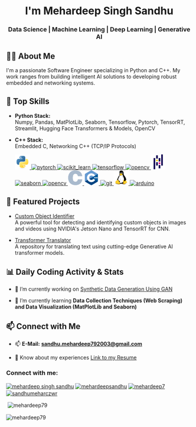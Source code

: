 <h1 align="center">I'm Mehardeep Singh Sandhu</h1>
<h3 align="center">Data Science | Machine Learning | Deep Learning | Generative AI</h3>

## 🧑‍💻 About Me

I'm a passionate Software Engineer specializing in Python and C++. My work ranges from building intelligent AI solutions to developing robust embedded and networking systems.

## 🚀 Top Skills

- **Python Stack:**  
  Numpy, Pandas, MatPlotLib, Seaborn, Tensorflow, Pytorch, TensorRT, Streamlit, Hugging Face Transformers & Models, OpenCV
- **C++ Stack:**  
  Embedded C, Networking C++ (TCP/IP Protocols)

  <p><a href="https://www.python.org" target="_blank" rel="noreferrer"> <img src="https://raw.githubusercontent.com/devicons/devicon/master/icons/python/python-original.svg" alt="python" width="40" height="40"/> </a> <a href="https://pytorch.org/" target="_blank" rel="noreferrer"> <img src="https://www.vectorlogo.zone/logos/pytorch/pytorch-icon.svg" alt="pytorch" width="40" height="40"/> </a> <a href="https://scikit-learn.org/" target="_blank" rel="noreferrer"> <img src="https://upload.wikimedia.org/wikipedia/commons/0/05/Scikit_learn_logo_small.svg" alt="scikit_learn" width="40" height="40"/> </a> <a href="https://www.tensorflow.org" target="_blank" rel="noreferrer"> <img src="https://www.vectorlogo.zone/logos/tensorflow/tensorflow-icon.svg" alt="tensorflow" width="40" height="40"/> </a> <a href="https://opencv.org/" target="_blank" rel="noreferrer"> <img src="https://www.vectorlogo.zone/logos/opencv/opencv-icon.svg" alt="opencv" width="40" height="40"/> </a> <a href="https://pandas.pydata.org/" target="_blank" rel="noreferrer"> <img src="https://raw.githubusercontent.com/devicons/devicon/2ae2a900d2f041da66e950e4d48052658d850630/icons/pandas/pandas-original.svg" alt="pandas" width="40" height="40"/> </a> <a href="https://seaborn.pydata.org/" target="_blank" rel="noreferrer"> <img src="https://seaborn.pydata.org/_images/logo-mark-lightbg.svg" alt="seaborn" width="40" height="40"/> </a><a href="https://opencv.org/" target="_blank" rel="noreferrer"> <img src="https://www.vectorlogo.zone/logos/opencv/opencv-icon.svg" alt="opencv" width="40" height="40"/> </a>  <a href="https://www.cprogramming.com/" target="_blank" rel="noreferrer"> <img src="https://raw.githubusercontent.com/devicons/devicon/master/icons/c/c-original.svg" alt="c" width="40" height="40"/> </a> <a href="https://www.w3schools.com/cpp/" target="_blank" rel="noreferrer"> <img src="https://raw.githubusercontent.com/devicons/devicon/master/icons/cplusplus/cplusplus-original.svg" alt="cplusplus" width="40" height="40"/> </a> <a href="https://git-scm.com/" target="_blank" rel="noreferrer"> <img src="https://www.vectorlogo.zone/logos/git-scm/git-scm-icon.svg" alt="git" width="40" height="40"/> </a> <a href="https://www.linux.org/" target="_blank" rel="noreferrer"> <img src="https://raw.githubusercontent.com/devicons/devicon/master/icons/linux/linux-original.svg" alt="linux" width="40" height="40"/> </a>  <a href="https://www.arduino.cc/" target="_blank" rel="noreferrer"> <img src="https://cdn.worldvectorlogo.com/logos/arduino-1.svg" alt="arduino" width="40" height="40"/> </a></p> 



## 🌟 Featured Projects

- [Custom Object Identifier](https://github.com/Mehardeep79/custom-object-identifier)  
  A powerful tool for detecting and identifying custom objects in images and videos using NVIDIA's Jetson Nano and TensorRT for CNN.

- [Transformer Translator](https://github.com/Mehardeep79/transformer-translator)  
  A repository for translating text using cutting-edge Generative AI transformer models.

## 📊 Daily Coding Activity & Stats

- 🔭 I’m currently working on [Synthetic Data Generation Using GAN](https://github.com/Mehardeep79/Synthetic-Data-Generation-GAN)

- 🌱 I’m currently learning **Data Collection Techniques (Web Scraping) and Data Visualization (MatPlotLib and Seaborn)**

## 📫 Connect with Me

- 📫 **E-Mail:**  **sandhu.mehardeep792003@gmail.com**

- 📄 Know about my experiences [Link to my Resume](https://drive.google.com/file/d/1hZlWO5jU5I5xyvIjYu8tWkDBLu-Ab4Bq/view?usp=drive_link)

<h3 align="left">Connect with me:</h3>
<p align="left">
<a href="https://www.linkedin.com/in/mehardeep-singh-sandhu/" target="blank"><img align="center" src="https://raw.githubusercontent.com/rahuldkjain/github-profile-readme-generator/master/src/images/icons/Social/linked-in-alt.svg" alt="mehardeep singh sandhu" height="30" width="40" /></a>
<a href="https://www.kaggle.com/mehardeepsandhu" target="blank"><img align="center" src="https://raw.githubusercontent.com/rahuldkjain/github-profile-readme-generator/master/src/images/icons/Social/kaggle.svg" alt="mehardeepsandhu" height="30" width="40" /></a>
<a href="https://leetcode.com/u/Mehardeep7/" target="blank"><img align="center" src="https://raw.githubusercontent.com/rahuldkjain/github-profile-readme-generator/master/src/images/icons/Social/leet-code.svg" alt="mehardeep7" height="30" width="40" /></a>
<a href="https://www.geeksforgeeks.org/user/sandhumeharczwr/" target="blank"><img align="center" src="https://raw.githubusercontent.com/rahuldkjain/github-profile-readme-generator/master/src/images/icons/Social/geeks-for-geeks.svg" alt="sandhumeharczwr" height="30" width="40" /></a>
</p>


<p>&nbsp;<img align="center" src="https://github-readme-stats.vercel.app/api?username=mehardeep79&show_icons=true&locale=en" alt="mehardeep79" /></p>

<p><img align="center" src="https://github-readme-streak-stats.herokuapp.com/?user=mehardeep79&" alt="mehardeep79" /></p>
